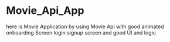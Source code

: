 # Movie_Api_App
here is Movie Application by using Movie Api with good animated onboarding Screen login signup screen and good UI and logic
